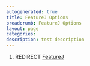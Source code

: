 ```yaml
---
autogenerated: true
title: FeatureJ Options
breadcrumb: FeatureJ Options
layout: page
categories: 
description: test description
---
```


1.  REDIRECT [FeatureJ](FeatureJ )
